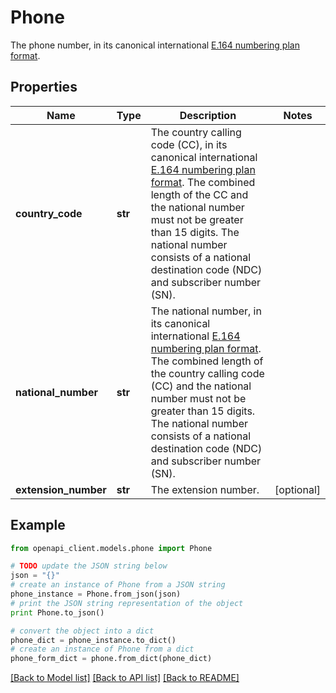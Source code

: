 # Phone

The phone number, in its canonical international [E.164 numbering plan format](https://www.itu.int/rec/T-REC-E.164/en).

## Properties

Name | Type | Description | Notes
------------ | ------------- | ------------- | -------------
**country_code** | **str** | The country calling code (CC), in its canonical international [E.164 numbering plan format](https://www.itu.int/rec/T-REC-E.164/en). The combined length of the CC and the national number must not be greater than 15 digits. The national number consists of a national destination code (NDC) and subscriber number (SN). | 
**national_number** | **str** | The national number, in its canonical international [E.164 numbering plan format](https://www.itu.int/rec/T-REC-E.164/en). The combined length of the country calling code (CC) and the national number must not be greater than 15 digits. The national number consists of a national destination code (NDC) and subscriber number (SN). | 
**extension_number** | **str** | The extension number. | [optional] 

## Example

```python
from openapi_client.models.phone import Phone

# TODO update the JSON string below
json = "{}"
# create an instance of Phone from a JSON string
phone_instance = Phone.from_json(json)
# print the JSON string representation of the object
print Phone.to_json()

# convert the object into a dict
phone_dict = phone_instance.to_dict()
# create an instance of Phone from a dict
phone_form_dict = phone.from_dict(phone_dict)
```
[[Back to Model list]](../README.md#documentation-for-models) [[Back to API list]](../README.md#documentation-for-api-endpoints) [[Back to README]](../README.md)


